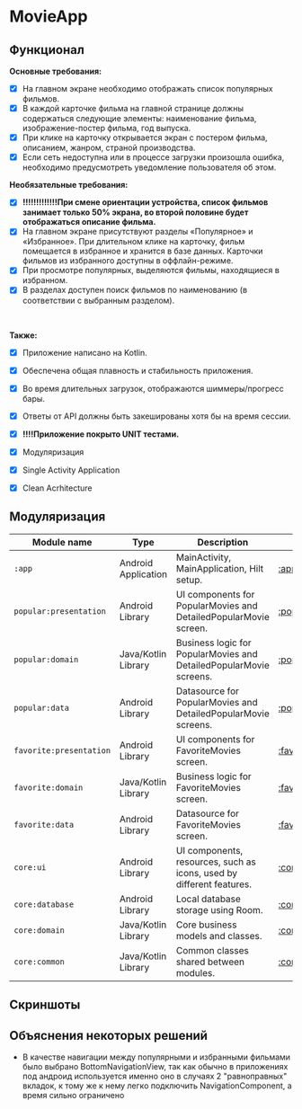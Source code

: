 # MovieApp

## Функционал
**Основные требования:**
- [X] На главном экране необходимо отображать список популярных фильмов.
- [X] В каждой карточке фильма на главной странице должны содержаться следующие элементы: наименование фильма, изображение-постер фильма, год выпуска.
- [X] При клике на карточку открывается экран с постером фильма, описанием, жанром, страной производства.
- [X] Если сеть недоступна или в процессе загрузки произошла ошибка, необходимо предусмотреть уведомление пользователя об этом.

**Необязательные требования:**
- [X] **!!!!!!!!!!!!!При смене ориентации устройства, список фильмов занимает только 50% экрана, во второй половине будет отображаться описание фильма.**
- [X] На главном экране присутствуют разделы «Популярное» и «Избранное». При длительном клике на карточку, фильм помещается в избранное и хранится в базе данных. Карточки фильмов из избранного доступны в оффлайн-режиме.
- [X] При просмотре популярных, выделяются фильмы, находящиеся в избранном.
- [X] В разделах доступен поиск фильмов по наименованию (в соответствии с выбранным разделом).
</br>

**Также:**
- [X] Приложение написано на Kotlin.
- [X] Обеспечена общая плавность и стабильность приложения.
- [X] Во время длительных загрузок, отображаются шиммеры/прогресс бары.
- [X] Ответы от API должны быть закешированы хотя бы на время сессии.
- [X] **!!!!Приложение покрыто UNIT тестами.**
- [X] Модуляризация
- [X] Single Activity Application
- [X] Clean Acrhitecture


## Модуляризация

| Module name             | Type                | Description                                                          | URL                                              |
|-------------------------|---------------------|----------------------------------------------------------------------|--------------------------------------------------|         
| `:app`                  | Android Application | MainActivity, MainApplication, Hilt setup.                           | [:app](/app/)                                    |
| `popular:presentation`  | Android Library     | UI components for PopularMovies and DetailedPopularMovie screen.     | [:popular:presentation](/popular/presentation)   | 
| `popular:domain`        | Java/Kotlin Library | Business logic for PopularMovies and DetailedPopularMovie screens.   | [:popular:domain](/popular/presentation)         |
| `popular:data`          | Android Library     | Datasource for PopularMovies and DetailedPopularMovie screens.       | [:popular:data](/popular/presentation)           | 
| `favorite:presentation` | Android Library     | UI components for FavoriteMovies screen.                             | [:favorite:presentation](/favorite/presentation) |
| `favorite:domain`       | Java/Kotlin Library | Business logic for FavoriteMovies screen.                            | [:favorite:domain](/favorite/domain)             | 
| `favorite:data`         | Android Library     | Datasource for FavoriteMovies screen.                                | [:favorite:data](/favorite/data)                 |
| `core:ui`               | Android Library     | UI components, resources, such as icons, used by different features. | [:core:ui](/core/ui)                             |
| `core:database`         | Android Library     | Local database storage using Room.                                   | [:core:database](/core/database)                 |
| `core:domain`           | Java/Kotlin Library | Core business models and classes.                                    | [:core:domain](/core/domain)                     | 
| `core:common`           | Java/Kotlin Library | Common classes shared between modules.                               | [:core:common](/core/common)                     |


## Скриншоты

## Объяснения некоторых решений
- В качестве навигации между популярными и избранными фильмами было выбрано BottomNavigationView, так как обычно в приложениях под андроид используется именно оно в случаях 2 "равноправных" вкладок, к тому же к нему легко подключить NavigationComponent, а время сильно ограничено
